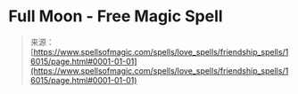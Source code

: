 <!--yml
category: 未分类
date: 2024-06-12 18:55:52
-->

# Full Moon - Free Magic Spell

> 来源：[https://www.spellsofmagic.com/spells/love_spells/friendship_spells/16015/page.html#0001-01-01](https://www.spellsofmagic.com/spells/love_spells/friendship_spells/16015/page.html#0001-01-01)